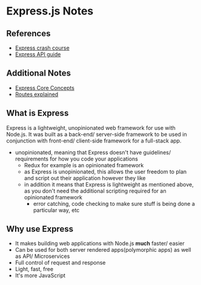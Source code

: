 # Express.js Notes

## References

- [Express crash course](https://youtu.be/L72fhGm1tfE)
- [Express API guide](https://expressjs.com/en/4x/api.html)

## Additional Notes

- [Express Core Concepts](./express-concepts.md)
- [Routes explained](./route-notes.md)

## What is Express

Express is a lightweight, unopinionated web framework for use with Node.js. It was built as a back-end/ server-side framework to be used in conjunction with front-end/ client-side framework for a full-stack app.

- unopinionated, meaning that Express doesn't have guidelines/ requirements for how you code your applications
  - Redux for example is an opinionated framework
  - as Express is unopinionated, this allows the user freedom to plan and script out their application however they like
  - in addition it means that Express is lightweight as mentioned above, as you don't need the additional scripting required for an opinionated framework
    - error catching, code checking to make sure stuff is being done a particular way, etc

## Why use Express

- It makes building web applications with Node.js **much** faster/ easier
- Can be used for both server rendered apps(polymorphic apps) as well as API/ Microservices
- Full control of request and response
- Light, fast, free
- It's more JavaScript

